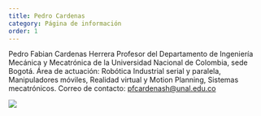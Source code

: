 ```yaml
---
title: Pedro Cardenas
category: Página de información 
order: 1
---
```

Pedro Fabian Cardenas Herrera 
Profesor del Departamento de Ingeniería Mecánica y Mecatrónica de la Universidad Nacional de Colombia, sede Bogotá.
Área de actuación: Robótica Industrial serial y paralela, Manipuladores móviles, Realidad virtual y Motion Planning, Sistemas mecatrónicos.
Correo de contacto: pfcardenash@unal.edu.co

![](//placehold.it/800x600)
